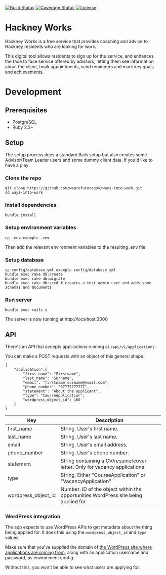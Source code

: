 [![Build Status](http://img.shields.io/circleci/project/github/wearefuturegov/ways-into-work.svg?style=flat-square)](https://circleci.com/gh/wearefuturegov/ways-into-work)
[![Coverage Status](http://img.shields.io/coveralls/wearefuturegov/ways-into-work.svg?style=flat-square)](https://coveralls.io/r/wearefuturegov/ways-into-work)
[![License](http://img.shields.io/:license-apache-blue.svg?style=flat-square)](http://www.apache.org/licenses/LICENSE-2.0.html)

# Hackney Works

Hackney Works is a free service that provides coaching and advice to Hackney
residents who are looking for work.

This digital tool allows residents to sign up for the service, and enhances the
face to face service offered by advisors, letting them see information about the
client, book appointments, send reminders and mark key goals and achievements.

# Development

## Prerequisites

* PostgreSQL
* Ruby 2.3+

## Setup

The setup process does a standard Rails setup but also creates
some Advisor/Team Leader users and some dummy client data. If you'd like to have a play:

### Clone the repo

```
git clone https://github.com/wearefuturegov/ways-into-work.git
cd ways-into-work
```

### Install dependencies

```
bundle install
```

### Setup environment variables

```
cp .env.example .env
```

Then add the relevant environment variables to the resulting .env file

### Setup database

```
cp config/database.yml.example config/database.yml
bundle exec rake db:create
bundle exec rake db:migrate
bundle exec rake db:seed # creates a test admin user and adds some schemas and documents
```

### Run server

```
bundle exec rails s
```

The server is now running at http://localhost:3000

## API

There's an API that accepts applications running at `/api/v1/applications`.

You can make a POST requests with an object of this general shape:

```
{
	"application":{
		"first_name": "Firstname",
		"last_name": "Surname",
		"email": "firstname.surname@email.com",	
        "phone_number": "07777777777",
        "statement": "About the applicant",
        "type": "CourseApplication",
		"wordpress_object_id": 100
	}
}
```

| Key           | Description                                                                         |
|---------------------|-------------------------------------------------------------------------------------|
| first_name          | String. User's first name.                                                          |
| last_name           | String. User's last name.                                                           |
| email               | String. User's email address.                                                       |
| phone_number        | String. User's phone number.                                                        |
| statement           | String containing a CV/resume/cover letter. Only for vacancy applications           |
| type                | String. Either "CourseApplication" or "VacancyApplication"                          |
| wordpress_object_id | Number. ID of the object within the opportunities WordPress site being applied for. |

### WordPress integration

The app expects to use WordPress APIs to get metadata about the thing being applied for. It does this using the `wordpress_object_id` and `type` values.

Make sure that you've supplied the domain of [the WordPress site where applications are coming from](https://github.com/LBHackney-IT/hackney-works-wp/), along with an application username and password, as environment config.

Without this, you won't be able to see what users are applying for.